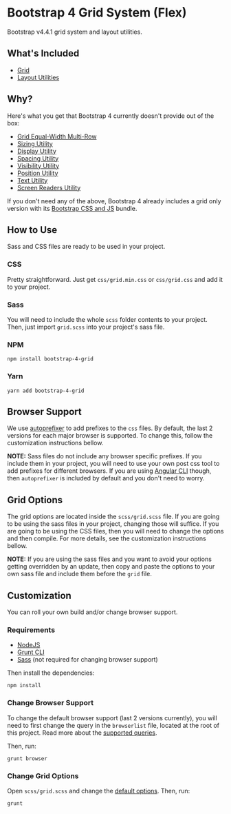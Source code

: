 # Bootstrap 4 Grid System (Flex)

Bootstrap v4.4.1 grid system and layout utilities.

## What's Included

* [Grid](https://getbootstrap.com/docs/4.4/layout/grid/)
* [Layout Utilities](https://getbootstrap.com/docs/4.4/layout/utilities-for-layout/)

## Why?

Here's what you get that Bootstrap 4 currently doesn't provide out of the box:

* [Grid Equal-Width Multi-Row](https://getbootstrap.com/docs/4.4/layout/grid/#equal-width-multi-row)
* [Sizing Utility](https://getbootstrap.com/docs/4.4/utilities/sizing/)
* [Display Utility](https://getbootstrap.com/docs/4.4/utilities/display/)
* [Spacing Utility](https://getbootstrap.com/docs/4.4/utilities/spacing/)
* [Visibility Utility](https://getbootstrap.com/docs/4.4/utilities/visibility/)
* [Position Utility](https://getbootstrap.com/docs/4.4/utilities/position/)
* [Text Utility](https://getbootstrap.com/docs/4.4/utilities/text/)
* [Screen Readers Utility](https://getbootstrap.com/docs/4.4/utilities/screen-readers/)

If you don't need any of the above, Bootstrap 4 already includes a grid only version with its
[Bootstrap CSS and JS](https://getbootstrap.com/docs/4.4/getting-started/download/#compiled-css-and-js) bundle.

## How to Use
Sass and CSS files are ready to be used in your project.

### CSS

Pretty straightforward.
Just get `css/grid.min.css` or `css/grid.css` and add it to your project.

### Sass

You will need to include the whole `scss` folder contents to your project.
Then, just import `grid.scss` into your project's sass file.

### NPM

````
npm install bootstrap-4-grid
````

### Yarn

````
yarn add bootstrap-4-grid
````

## Browser Support

We use [autoprefixer](https://github.com/postcss/autoprefixer) to add prefixes to the `css` files.
By default, the last 2 versions for each major browser is supported. To change this, follow the customization
instructions bellow.

__NOTE:__ Sass files do not include any browser specific prefixes. If you include them in your project,
you will need to use your own post css tool to add prefixes for different browsers. If you are using
[Angular CLI](https://github.com/angular/angular-cli) though, then `autoprefixer` is included by default
and you don't need to worry.

## Grid Options

The grid options are located inside the `scss/grid.scss` file. If you are going to be using the sass files in
your project, changing those will suffice. If you are going to be using the CSS files, then you will need to
change the options and then compile. For more details, see the customization instructions bellow.

__NOTE:__ If you are using the sass files and you want to avoid your options getting overridden by an update,
then copy and paste the options to your own sass file and include them before the `grid` file.

## Customization

You can roll your own build and/or change browser support.

### Requirements

* [NodeJS](https://nodejs.org/en/)
* [Grunt CLI](http://gruntjs.com/getting-started)
* [Sass](http://sass-lang.com/install) (not required for changing browser support)

Then install the dependencies:

````
npm install
````

### Change Browser Support

To change the default browser support (last 2 versions currently), you will need to first change the query
in the `browserlist` file, located at the root of this project. Read more about the
[supported queries](https://github.com/ai/browserslist#queries).

Then, run:

````
grunt browser
````

### Change Grid Options

Open `scss/grid.scss` and change the [default options](https://getbootstrap.com/docs/4.4/layout/grid/#customizing-the-grid).
Then, run:

````
grunt
````